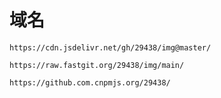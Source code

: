 # 域名

```
https://cdn.jsdelivr.net/gh/29438/img@master/
```

```
https://raw.fastgit.org/29438/img/main/
```

```
https://github.com.cnpmjs.org/29438/
```
